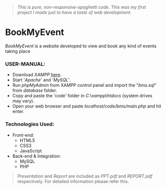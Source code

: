 >   *This is pure, non-responsive-spaghetti code. This was my first project I made just to have a taste of web development.*

# BookMyEvent

*BookMyEvent* is a website developed to view and book any kind of events taking place 

### USER-MANUAL:

* Download *XAMPP* [here](https://www.apachefriends.org/download.html "XAMPP").
* Start '*Apache*' and '*MySQL*'.
* Run *phpMyAdmin* from XAMPP control panel and import the "*bms.sql*" from *database* folder.
* Copy and paste the 'code' folder in *C:\xampp\htdocs* (system drives may vary).
* Open your web browser and paste *localhost/code/bms/main.php* and hit enter.

### Technologies Used:

* Front-end:
    * HTML5
    * CSS3
    * JavaScript
* Back-end & Integration:
    * MySQL
    * PHP

>   *Presentation* and *Report* are included as *PPT.pdf* and *REPORT.pdf* respectively. For detailed information please refer this.
